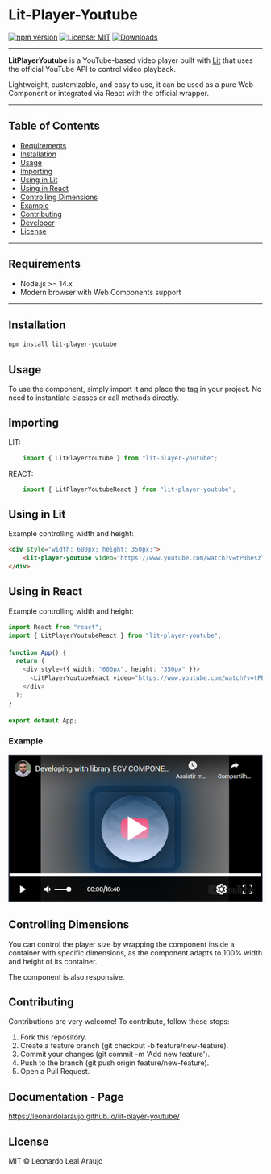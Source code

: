 # Lit-Player-Youtube

[![npm version](https://img.shields.io/npm/v/lit-player-youtube.svg)](https://www.npmjs.com/package/lit-player-youtube)
[![License: MIT](https://img.shields.io/badge/License-MIT-yellow.svg)](https://opensource.org/licenses/MIT)
[![Downloads](https://img.shields.io/npm/dm/lit-player-youtube.svg)](https://www.npmjs.com/package/lit-player-youtube)

---

**LitPlayerYoutube** is a YouTube-based video player built with [Lit](https://lit.dev/) that uses the official YouTube API to control video playback.

Lightweight, customizable, and easy to use, it can be used as a pure Web Component or integrated via React with the official wrapper.

---

## Table of Contents

- [Requirements](#requirements)
- [Installation](#installation)
- [Usage](#usage)
- [Importing](#importing)
- [Using in Lit](#using-in-lit)
- [Using in React](#using-in-react)
- [Controlling Dimensions](#controlling-dimensions)
- [Example](#example)
- [Contributing](#contributing)
- [Developer](#developer)
- [License](#license)

---

## Requirements

- Node.js >= 14.x
- Modern browser with Web Components support

---

## Installation

```bash
npm install lit-player-youtube
```

## Usage
To use the component, simply import it and place the tag in your project. No need to instantiate classes or call methods directly.

## Importing
LIT:
```typescript
    import { LitPlayerYoutube } from "lit-player-youtube";
```

REACT:
```typescript
    import { LitPlayerYoutubeReact } from "lit-player-youtube";
```

## Using in Lit
Example controlling width and height:
```html
<div style="width: 600px; height: 350px;">
    <lit-player-youtube video="https://www.youtube.com/watch?v=tPBbeszlIXw"></lit-player-youtube>
</div>
```

## Using in React
Example controlling width and height:
```typescript
import React from "react";
import { LitPlayerYoutubeReact } from "lit-player-youtube";

function App() {
  return (
    <div style={{ width: "600px", height: "350px" }}>
      <LitPlayerYoutubeReact video="https://www.youtube.com/watch?v=tPBbeszlIXw" />
    </div>
  );
}

export default App;
```

### Example

<img src="./src/image/exemplo-video.PNG">

## Controlling Dimensions
You can control the player size by wrapping the component inside a container with specific dimensions, 
as the component adapts to 100% width and height of its container.

The component is also responsive.

## Contributing

Contributions are very welcome! To contribute, follow these steps:
1. Fork this repository.
2. Create a feature branch (git checkout -b feature/new-feature).
3. Commit your changes (git commit -m 'Add new feature').
4. Push to the branch (git push origin feature/new-feature).
5. Open a Pull Request.

## Documentation - Page
https://leonardolaraujo.github.io/lit-player-youtube/

## License
MIT © Leonardo Leal Araujo
